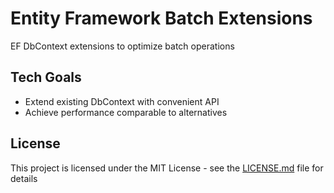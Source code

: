 # Entity Framework Batch Extensions

EF DbContext extensions to optimize batch operations

## Tech Goals

* Extend existing DbContext with convenient API
* Achieve performance comparable to alternatives

## License

This project is licensed under the MIT License - see the [LICENSE.md](LICENSE.md) file for details
